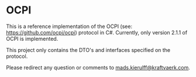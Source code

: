 # OCPI
This is a reference implementation of the OCPI (see: https://github.com/ocpi/ocpi) protocol in C#.
Currently, only version 2.1.1 of OCPI is implemented.

This project only contains the DTO's and interfaces specified on the protocol.

Please redirect any question or comments to mads.kierulff@kraftvaerk.com.